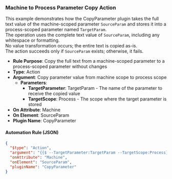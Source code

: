 ### Machine to Process Parameter Copy Action

This example demonstrates how the CopyParameter plugin takes the full text value of the machine-scoped parameter `SourceParam` and stores it into a process-scoped parameter named `TargetParam`.  
The operation uses the complete text value of `SourceParam`, including any whitespace or formatting.  
No value transformation occurs; the entire text is copied as-is.  
The action succeeds only if `SourceParam` exists; otherwise, it fails.

- **Rule Purpose**: Copy the full text from a machine-scoped parameter to a process-scoped parameter without changes  
- **Type**: Action  
- **Argument**: Copy parameter value from machine scope to process scope  
  - **Parameters**:  
    - **TargetParameter**: TargetParam - The name of the parameter to receive the copied value  
    - **TargetScope**: Process - The scope where the target parameter is stored  
- **On Attribute**: Machine  
- **On Element**: SourceParam  
- **Plugin Name**: CopyParameter  

#### Automation Rule (JSON)

```json
{
  "$type": "Action",
  "argument": "{{$ --TargetParameter:TargetParam --TargetScope:Process}}",
  "onAttribute": "Machine",
  "onElement": "SourceParam",
  "pluginName": "CopyParameter"
}
```
